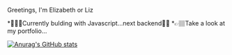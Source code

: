 Greetings, I'm Elizabeth or Liz 


*👩🏽‍💻Currently bulding with Javascript...next backend👌🏽
*👉🏽Take a look at my portfolio...


[![Anurag's GitHub stats](https://github-readme-stats.vercel.app/api?username=lizx-i)](https://github.com/anuraghazra/github-readme-stats)




